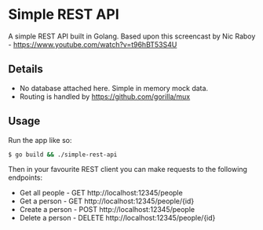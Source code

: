 # Simple REST API
A simple REST API built in Golang. Based upon this screencast by Nic Raboy - https://www.youtube.com/watch?v=t96hBT53S4U

## Details
* No database attached here. Simple in memory mock data.
* Routing is handled by https://github.com/gorilla/mux

## Usage
Run the app like so:
```bash
$ go build && ./simple-rest-api
```

Then in your favourite REST client you can make requests to the following endpoints:
* Get all people - GET http://localhost:12345/people
* Get a person - GET http://localhost:12345/people/{id}
* Create a person - POST http://localhost:12345/people
* Delete a person - DELETE http://localhost:12345/people/{id}
